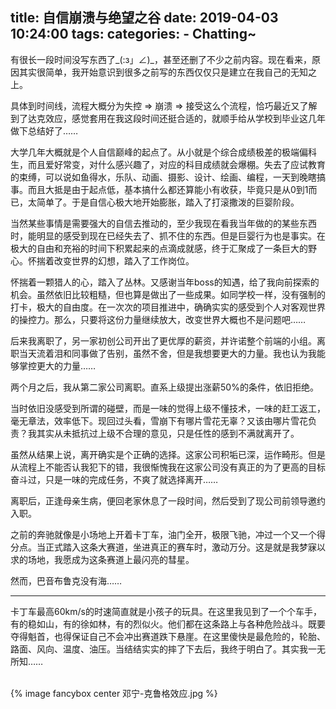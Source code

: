 title: 自信崩溃与绝望之谷
date: 2019-04-03 10:24:00
tags:
categories:
    - Chatting~
---

有很长一段时间没写东西了_(:з」∠)_，甚至还删了不少之前内容。现在看来，原因其实很简单，我开始意识到很多之前写的东西仅仅只是建立在我自己的无知之上。
<!--more-->
具体到时间线，流程大概分为失控 => 崩溃 => 接受这么个流程，恰巧最近又了解到了达克效应，感觉套用在我这段时间还挺合适的，就顺手给从学校到毕业这几年做下总结好了……

大学几年大概就是个人自信巅峰的起点了。从小就是个综合成绩极差的极端偏科生，而且爱好常变，对什么感兴趣了，对应的科目成绩就会爆棚。失去了应试教育的束缚，可以说如鱼得水，乐队、动画、摄影、设计、绘画、编程，一天到晚瞎搞事。而且大抵是由于起点低，基本搞什么都还算能小有收获，毕竟只是从0到1而已，太简单了。于是自信心极大地开始膨胀，踏入了打滚撒泼的巨婴阶段。

当然某些事情是需要强大的自信去推动的，至少我现在看我当年做的的某些东西时，能明显的感受到现在已经失去了、抓不住的东西。但是巨婴行为也是事实。在极大的自由和充裕的时间下积累起来的点滴成就感，终于汇聚成了一条巨大的野心。怀揣着改变世界的幻想，踏入了工作岗位。

怀揣着一颗猎人的心，踏入了丛林。又感谢当年boss的知遇，给了我向前探索的机会。虽然依旧比较粗糙，但也算是做出了一些成果。如同学校一样，没有强制的打卡，极大的自由度。在一次次的项目推进中，确确实实的感受到个人对客观世界的操控力。那么，只要将这份力量继续放大，改变世界大概也不是问题吧……

后来我离职了，另一家初创公司开出了更优厚的薪资，并许诺整个前端的小组。离职当天流着泪和同事做了告别，虽然不舍，但是我想要更大的力量。我也认为我能够掌控更大的力量……

两个月之后，我从第二家公司离职。直系上级提出涨薪50%的条件，依旧拒绝。

当时依旧没感受到所谓的碰壁，而是一味的觉得上级不懂技术，一味的赶工返工，毫无章法，效率低下。现回过头看，雪崩下有哪片雪花无辜？又该由哪片雪花负责？我其实从未抵抗过上级不合理的意见，只是任性的感到不满就离开了。

虽然从结果上说，离开确实是个正确的选择。这家公司积垢已深，运作畸形。但是从流程上不能否认我犯下的错，我很惭愧我在这家公司没有真正的为了更高的目标奋斗过，只是一味的完成任务，不爽了就选择离开……

离职后，正逢母亲生病，便回老家休息了一段时间，然后受到了现公司前领导邀约入职。

之前的奔驰就像是小场地上开着卡丁车，油门全开，极限飞驰，冲过一个又一个得分点。当正式踏入这条大赛道，坐进真正的赛车时，激动万分。这是就是我梦寐以求的场地，我愿成为这条赛道上最闪亮的彗星。

然而，巴音布鲁克没有海……

***

卡丁车最高60km/s的时速简直就是小孩子的玩具。在这里我见到了一个个车手，有的稳如山，有的徐如林，有的烈似火。他们都在这条路上与各种危险战斗。既要夺得魁首，也得保证自己不会冲出赛道跌下悬崖。在这里傻快是最危险的，轮胎、路面、风向、温度、油压。当结结实实的摔了下去后，我终于明白了。其实我一无所知……

<br>
{% image fancybox center 邓宁-克鲁格效应.jpg %}
<br>